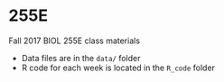 # 255E

Fall 2017 BIOL 255E class materials

* Data files are in the `data/` folder
* R code for each week is located in the `R_code` folder